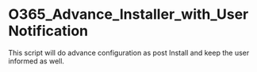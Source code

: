 # O365_Advance_Installer_with_UserNotification
This script will do advance configuration as post Install and keep the user informed as well.
